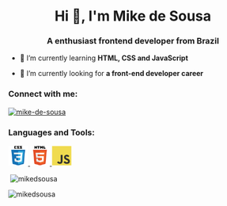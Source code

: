 <h1 align="center">Hi 👋, I'm Mike de Sousa</h1>
<h3 align="center">A enthusiast frontend developer from Brazil</h3>

- 🌱 I’m currently learning **HTML, CSS and JavaScript**

- 🔭 I’m currently looking for **a front-end developer career**

<h3 align="left">Connect with me:</h3>
<p align="left">
<a href="https://linkedin.com/in/mike-de-sousa" target="blank"><img align="center" src="https://raw.githubusercontent.com/rahuldkjain/github-profile-readme-generator/master/src/images/icons/Social/linked-in-alt.svg" alt="mike-de-sousa" height="30" width="40" /></a>
</p>

<h3 align="left">Languages and Tools:</h3>
<p align="left"> <a href="https://www.w3schools.com/css/" target="_blank" rel="noreferrer"> <img src="https://raw.githubusercontent.com/devicons/devicon/master/icons/css3/css3-original-wordmark.svg" alt="css3" width="40" height="40"/> </a> <a href="https://www.w3.org/html/" target="_blank" rel="noreferrer"> <img src="https://raw.githubusercontent.com/devicons/devicon/master/icons/html5/html5-original-wordmark.svg" alt="html5" width="40" height="40"/> </a> <a href="https://developer.mozilla.org/en-US/docs/Web/JavaScript" target="_blank" rel="noreferrer"> <img src="https://raw.githubusercontent.com/devicons/devicon/master/icons/javascript/javascript-original.svg" alt="javascript" width="40" height="40"/> </a> </p>
<p>&nbsp;<img align="center" src="https://github-readme-stats.vercel.app/api?username=mikedsousa&show_icons=true&locale=en" alt="mikedsousa" /></p>


<p><img align="left" src="https://github-readme-stats.vercel.app/api/top-langs?username=mikedsousa&show_icons=true&locale=en&layout=compact" alt="mikedsousa" /></p>

